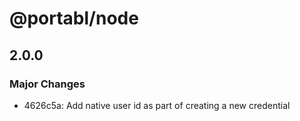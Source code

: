 # @portabl/node

## 2.0.0

### Major Changes

- 4626c5a: Add native user id as part of creating a new credential
